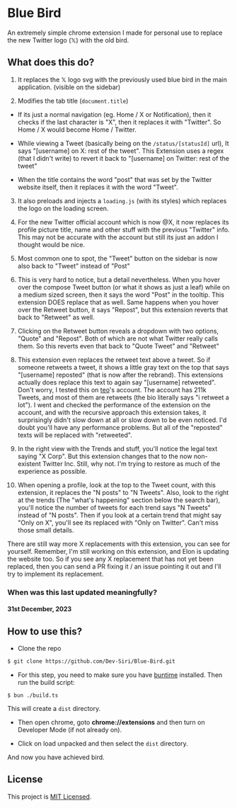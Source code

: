 # Blue Bird

An extremely simple chrome extension I made for personal use to replace the new Twitter logo (𝕏) with the old bird.

## What does this do?

1. It replaces the 𝕏 logo svg with the previously used blue bird in the main application. (visible on the sidebar)

2. Modifies the tab title (`document.title`)

- If its just a normal navigation (eg. Home / X or Notification), then it checks if the last character is "X", then it replaces it with "Twitter". So Home / X would become Home / Twitter.

- While viewing a Tweet (basically being on the `/status/[statusId]` url), It says "\[username\] on X: rest of the tweet". This Extension uses a regex (that I didn't write) to revert it back to "\[username\] on Twitter: rest of the tweet"

- When the title contains the word "post" that was set by the Twitter website itself, then it replaces it with the word "Tweet".

3. It also preloads and injects a `loading.js` (with its styles) which replaces the logo on the loading screen.

4. For the new Twitter official account which is now @X, it now replaces its profile picture title, name and other stuff with the previous "Twitter" info. This may not be accurate with the account but still its just an addon I thought would be nice.

5. Most common one to spot, the "Tweet" button on the sidebar is now also back to "Tweet" instead of "Post"

6. This is very hard to notice, but a detail nevertheless. When you hover over the compose Tweet button (or what it shows as just a leaf) while on a medium sized screen, then it says the word "Post" in the tooltip. This extension DOES replace that as well. Same happens when you hover over the Retweet button, it says "Repost", but this extension reverts that back to "Retweet" as well.

7. Clicking on the Retweet button reveals a dropdown with two options, "Quote" and "Repost". Both of which are not what Twitter really calls them. So this reverts even that back to "Quote Tweet" and "Retweet"

8. This extension even replaces the retweet text above a tweet. So if someone retweets a tweet, it shows a little gray text on the top that says "\[username\] reposted" (that is now after the rebrand). This extensions actually does replace this text to again say "\[username\] retweeted". Don't worry, I tested this on [teo](https://twitter.com/teo_b0)'s account. The account has 211k Tweets, and most of them are retweets (the bio literally says "i retweet a lot"). I went and checked the performance of the extension on the account, and with the recursive approach this extension takes, it surprisingly didn't slow down at all or slow down to be even noticed. I'd doubt you'll have any performance problems. But all of the "reposted" texts will be replaced with "retweeted".

9. In the right view with the Trends and stuff, you'll notice the legal text saying "X Corp". But this extension changes that to the now non-existent Twitter Inc. Still, why not. I'm trying to restore as much of the experience as possible.

10. When opening a profile, look at the top to the Tweet count, with this extension, it replaces the "N posts" to "N Tweets". Also, look to the right at the trends (The "what's happening" section below the search bar), you'll notice the number of tweets for each trend says "N Tweets" instead of "N posts". Then if you look at a certain trend that might say "Only on X", you'll see its replaced with "Only on Twitter". Can't miss those small details.

There are still way more X replacements with this extension, you can see for yourself. Remember, I'm still working on this extension, and Elon is updating the website too. So if you see any X replacement that has not yet been replaced, then you can send a PR fixing it / an issue pointing it out and I'll try to implement its replacement.

### When was this last updated meaningfully?

#### 31st December, 2023

## How to use this?

- Clone the repo

```sh
$ git clone https://github.com/Dev-Siri/Blue-Bird.git
```

- For this step, you need to make sure you have [buntime](https://bun.sh) installed. Then run the build script:

```
$ bun ./build.ts
```

This will create a `dist` directory.

- Then open chrome, goto **chrome://extensions** and then turn on Developer Mode (if not already on).

- Click on load unpacked and then select the `dist` directory.

And now you have achieved bird.

## License

This project is [MIT Licensed](LICENSE).
